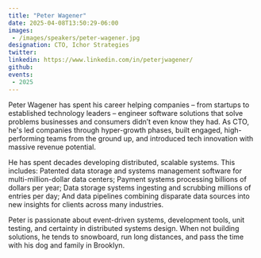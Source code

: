 ```yaml
---
title: "Peter Wagener"
date: 2025-04-08T13:50:29-06:00
images: 
 - /images/speakers/peter-wagener.jpg
designation: CTO, Ichor Strategies
twitter: 
linkedin: https://www.linkedin.com/in/peterjwagener/
github: 
events:
 - 2025
---
```


Peter Wagener has spent his career helping companies – from startups to established technology leaders – engineer software solutions that solve problems businesses and consumers didn’t even know they had. As CTO, he's led companies through hyper-growth phases, built engaged, high-performing teams from the ground up, and introduced tech innovation with massive revenue potential.

He has spent decades developing distributed, scalable systems. This includes: Patented data storage and systems management software for multi-million-dollar data centers; Payment systems processing billions of dollars per year; Data storage systems ingesting and scrubbing millions of entries per day; And data pipelines combining disparate data sources into new insights for clients across many industries.

Peter is passionate about event-driven systems, development tools, unit testing, and certainty in distributed systems design.  When not building solutions, he tends to snowboard, run long distances, and pass the time with his dog and family in Brooklyn.